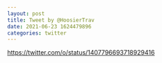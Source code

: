 ```yaml
--- 
layout: post 
title: Tweet by @HoosierTrav 
date: 2021-06-23 1624479896 
categories: twitter 
--- 
```

https://twitter.com/o/status/1407796693718929416